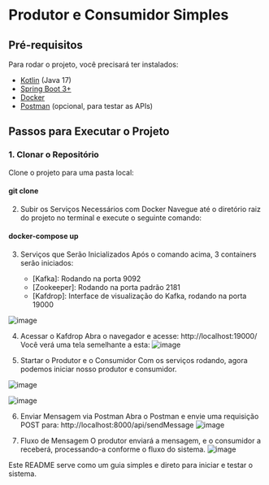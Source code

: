 # Produtor e Consumidor Simples

## Pré-requisitos

Para rodar o projeto, você precisará ter instalados:

- [Kotlin](https://kotlinlang.org/) (Java 17)
- [Spring Boot 3+](https://spring.io/projects/spring-boot)
- [Docker](https://www.docker.com/)
- [Postman](https://www.postman.com/) (opcional, para testar as APIs)

## Passos para Executar o Projeto

### 1. Clonar o Repositório

Clone o projeto para uma pasta local:
 #### git clone <url-do-repositorio>

2. Subir os Serviços Necessários com Docker
Navegue até o diretório raiz do projeto no terminal e execute o seguinte comando:
 #### docker-compose up

3. Serviços que Serão Inicializados
Após o comando acima, 3 containers serão iniciados:

    - [Kafka]: Rodando na porta 9092
    - [Zookeeper]: Rodando na porta padrão 2181
    - [Kafdrop]: Interface de visualização do Kafka, rodando na porta 19000

![image](https://github.com/user-attachments/assets/f451d2fb-e18a-454d-a9fb-421e3c64eac9)

4. Acessar o Kafdrop
Abra o navegador e acesse:
http://localhost:19000/
Você verá uma tela semelhante a esta:
![image](https://github.com/user-attachments/assets/6b98a719-8b82-4c93-95b1-60ebb62701c2)

5. Startar o Produtor e o Consumidor
Com os serviços rodando, agora podemos iniciar nosso produtor e consumidor.

![image](https://github.com/user-attachments/assets/98fdaf85-ae2b-4bea-b719-6101573fb2a9)

![image](https://github.com/user-attachments/assets/6fbb233f-e525-4813-8777-a9a71b071317)

6. Enviar Mensagem via Postman
Abra o Postman e envie uma requisição POST para:
http://localhost:8000/api/sendMessage
![image](https://github.com/user-attachments/assets/03e1d368-03da-4cff-8aaa-156eea5c69cf)

7. Fluxo de Mensagem
O produtor enviará a mensagem, e o consumidor a receberá, processando-a conforme o fluxo do sistema.
![image](https://github.com/user-attachments/assets/94fcb07e-f597-476c-8b8f-118b6fd8c5e8)


Este README serve como um guia simples e direto para iniciar e testar o sistema.